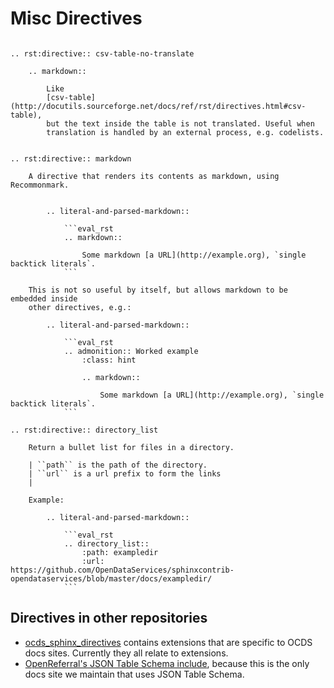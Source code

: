# Misc Directives

`````eval_rst

.. rst:directive:: csv-table-no-translate

    .. markdown::

        Like
        [csv-table](http://docutils.sourceforge.net/docs/ref/rst/directives.html#csv-table),
        but the text inside the table is not translated. Useful when
        translation is handled by an external process, e.g. codelists.


.. rst:directive:: markdown

    A directive that renders its contents as markdown, using Recommonmark.


        .. literal-and-parsed-markdown::

            ```eval_rst
            .. markdown::

                Some markdown [a URL](http://example.org), `single backtick literals`. 
            ```

    This is not so useful by itself, but allows markdown to be embedded inside
    other directives, e.g.:

        .. literal-and-parsed-markdown::

            ```eval_rst
            .. admonition:: Worked example
                :class: hint

                .. markdown::

                    Some markdown [a URL](http://example.org), `single backtick literals`.
            ```

.. rst:directive:: directory_list

    Return a bullet list for files in a directory.

    | ``path`` is the path of the directory.
    | ``url`` is a url prefix to form the links
    |

    Example:

        .. literal-and-parsed-markdown::

            ```eval_rst
            .. directory_list::
                :path: exampledir
                :url: https://github.com/OpenDataServices/sphinxcontrib-opendataservices/blob/master/docs/exampledir/
            ```
`````

## Directives in other repositories 

* [ocds_sphinx_directives](https://github.com/open-contracting/ocds_sphinx_directives) contains extensions that are specific to OCDS docs sites. Currently they all relate to extensions.
* [OpenReferral's JSON Table Schema include](https://github.com/openreferral/specification/blob/master/docs/conf.py#L381), because this is the only docs site we maintain that uses JSON Table Schema.
